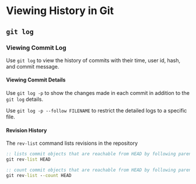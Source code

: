 # Viewing History in Git

## `git log`

### Viewing Commit Log

Use `git log` to view the history of commits with their time, user id, hash, and commit message.

#### Viewing Commit Details

Use `git log -p` to show the changes made in each commit in addition to the `git log` details.

Use `git log -p --follow FILENAME` to restrict the detailed logs to a specific file.

#### Revision History
The `rev-list` command lists revisions in the repository

``` bat
:: lists commit objects that are reachable from HEAD by following parent links in reverse chronological order
git rev-list HEAD

:: count commit objects that are reachable from HEAD by following parent links
git rev-list --count HEAD
```